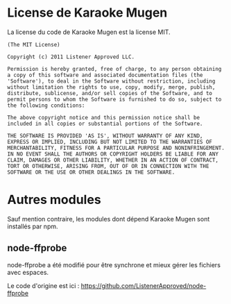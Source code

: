 # License de Karaoke Mugen

La license du code de Karaoke Mugen est la license MIT.

```
(The MIT License)

Copyright (c) 2011 Listener Approved LLC.

Permission is hereby granted, free of charge, to any person obtaining
a copy of this software and associated documentation files (the
'Software'), to deal in the Software without restriction, including
without limitation the rights to use, copy, modify, merge, publish,
distribute, sublicense, and/or sell copies of the Software, and to
permit persons to whom the Software is furnished to do so, subject to
the following conditions:

The above copyright notice and this permission notice shall be
included in all copies or substantial portions of the Software.

THE SOFTWARE IS PROVIDED 'AS IS', WITHOUT WARRANTY OF ANY KIND,
EXPRESS OR IMPLIED, INCLUDING BUT NOT LIMITED TO THE WARRANTIES OF
MERCHANTABILITY, FITNESS FOR A PARTICULAR PURPOSE AND NONINFRINGEMENT.
IN NO EVENT SHALL THE AUTHORS OR COPYRIGHT HOLDERS BE LIABLE FOR ANY
CLAIM, DAMAGES OR OTHER LIABILITY, WHETHER IN AN ACTION OF CONTRACT,
TORT OR OTHERWISE, ARISING FROM, OUT OF OR IN CONNECTION WITH THE
SOFTWARE OR THE USE OR OTHER DEALINGS IN THE SOFTWARE.
```


# Autres modules

Sauf mention contraire, les modules dont dépend Karaoke Mugen sont installés par npm.

## node-ffprobe

node-ffprobe a été modifié pour être synchrone et mieux gérer les fichiers avec espaces.

Le code d'origine est ici : https://github.com/ListenerApproved/node-ffprobe


